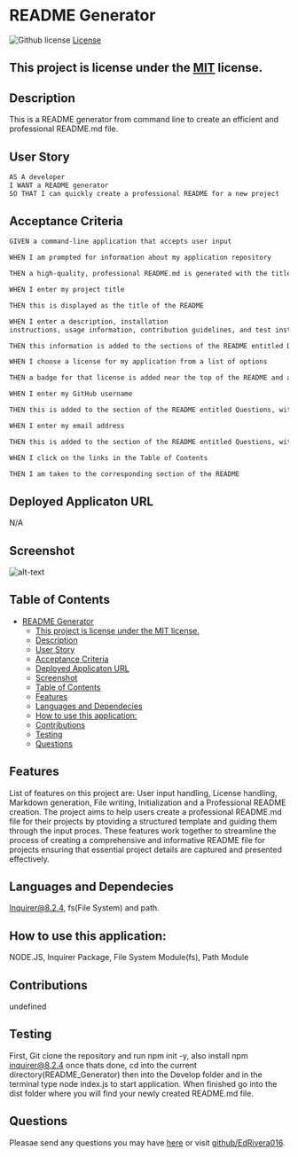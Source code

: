 # README Generator
![Github license](https://img.shields.io/badge/license-MIT-blue.svg)
[License](https://choosealicense.com/licenses/MIT/)
## This project is license under the [MIT](https://choosealicense.com/licenses/MIT/) license.
## Description
This is a README generator from command line to create an efficient and professional README.md file.
 ## User Story
```md
AS A developer
I WANT a README generator
SO THAT I can quickly create a professional README for a new project
```
## Acceptance Criteria
```md
GIVEN a command-line application that accepts user input

WHEN I am prompted for information about my application repository

THEN a high-quality, professional README.md is generated with the title of my project and sections entitled Description, Table of Contents, Installation, Usage, License, Contributing, Tests, and Questions

WHEN I enter my project title

THEN this is displayed as the title of the README

WHEN I enter a description, installation 
instructions, usage information, contribution guidelines, and test instructions

THEN this information is added to the sections of the README entitled Description, Installation, Usage, Contributing, and Tests

WHEN I choose a license for my application from a list of options

THEN a badge for that license is added near the top of the README and a notice is added to the section of the README entitled License that explains which license the application is covered under

WHEN I enter my GitHub username

THEN this is added to the section of the README entitled Questions, with a link to my GitHub profile

WHEN I enter my email address

THEN this is added to the section of the README entitled Questions, with instructions on how to reach me with additional questions

WHEN I click on the links in the Table of Contents

THEN I am taken to the corresponding section of the README
```
## Deployed Applicaton URL
N/A
## Screenshot
![alt-text]((../utils/img/code-screenshot.png))
## Table of Contents
- [README Generator](#readme-generator)
  - [This project is license under the MIT license.](#this-project-is-license-under-the-mit-license)
  - [Description](#description)
  - [User Story](#user-story)
  - [Acceptance Criteria](#acceptance-criteria)
  - [Deployed Applicaton URL](#deployed-applicaton-url)
  - [Screenshot](#screenshot)
  - [Table of Contents](#table-of-contents)
  - [Features](#features)
  - [Languages and Dependecies](#languages-and-dependecies)
  - [How to use this application:](#how-to-use-this-application)
  - [Contributions](#contributions)
  - [Testing](#testing)
  - [Questions](#questions)
## Features
List of features on this project are: User input handling, License handling, Markdown generation, File writing, Initialization and a Professional README creation. The project aims to help users create a professional README.md file for their projects by ptoviding a structured template and guiding them through the input proces. These features work together to streamline the process of creating a comprehensive and informative README file for projects ensuring that essential project details are captured and presented effectively.
## Languages and Dependecies
Inquirer@8.2.4, fs(File System) and path.
## How to use this application:
NODE.JS, Inquirer Package, File System Module(fs), Path Module
## Contributions
undefined
## Testing
First, Git clone the repository and run npm init -y, also install npm inquirer@8.2.4 once thats done, cd into the current directory(README_Generator) then into the Develop folder and in the terminal type node index.js to start application. When finished go into the dist folder where you will find your newly created README.md file.
## Questions
Pleasae send any questions you may have [here](mailto:edwinrivera016@outlook.com?subject=[Github]%20Dev%20Connect) or visit [github/EdRivera016](https://github.comEdRivera016).

